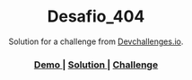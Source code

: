 <!-- Please update value in the {}  -->

<h1 align="center">Desafio_404</h1>

<div align="center">
   Solution for a challenge from  <a href="http://devchallenges.io" target="_blank">Devchallenges.io</a>.
</div>

<div align="center">
  <h3>
    <a href="https://rodrigobc4.github.io/Desafio_404/">
      Demo
    </a>
    <span> | </span>
    <a href="https://github.com/RodrigoBC4/Desafio_404">
      Solution
    </a>
    <span> | </span>
    <a href="https://devchallenges.io/challenges/wBunSb7FPrIepJZAg0sY">
      Challenge
    </a>
  </h3>
</div>

<!-- TABLE OF CONTENTS -->
